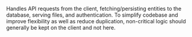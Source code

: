 Handles API requests from the client, fetching/persisting
entities to the database, serving files, and authentication. To simplify codebase and improve flexibility as well as reduce
duplication, non-critical logic should generally be kept on the client and not here.